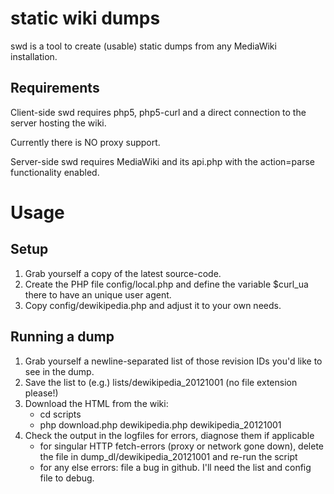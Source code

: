 static wiki dumps
================

swd is a tool to create (usable) static dumps from any MediaWiki installation.

Requirements
----------------

Client-side swd requires php5, php5-curl and a direct connection to the server hosting the wiki.

Currently there is NO proxy support.

Server-side swd requires MediaWiki and its api.php with the action=parse functionality enabled.

Usage
================

Setup
----------------
1. Grab yourself a copy of the latest source-code.
2. Create the PHP file config/local.php and define the variable $curl_ua there to have an unique user agent.
3. Copy config/dewikipedia.php and adjust it to your own needs.

Running a dump
----------------
1. Grab yourself a newline-separated list of those revision IDs you'd like to see in the dump.
2. Save the list to (e.g.) lists/dewikipedia_20121001 (no file extension please!)
3. Download the HTML from the wiki:
   * cd scripts
   * php download.php dewikipedia.php dewikipedia_20121001
4. Check the output in the logfiles for errors, diagnose them if applicable
   * for singular HTTP fetch-errors (proxy or network gone down), delete the file in dump_dl/dewikipedia_20121001 and re-run the script
   * for any else errors: file a bug in github. I'll need the list and config file to debug.

